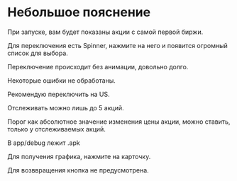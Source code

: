 # Небольшое пояснение

При запуске, вам будет показаны акции с самой первой биржи.

Для переключения есть Spinner, нажмите на него и появится огромный список для выбора.

Переключение происходит без анимации, довольно долго.

Некоторые ошибки не обработаны.

Рекомендую переключить на US.

Отслеживать можно лишь до 5 акций.

Порог как абсолютное значение изменения цены акции, можно ставить, только у отслеживаемых акций.

В app/debug лежит .apk

Для получения графика, нажмите на карточку.

Для возввращения кнопка не предусмотрена.
